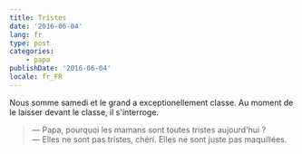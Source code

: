 ```yaml
---
title: Tristes
date: '2016-06-04'
lang: fr
type: post
categories:
    - papa
publishDate: '2016-06-04'
locale: fr_FR
---
```


Nous somme samedi et le grand a exceptionellement classe. Au moment de le laisser devant le classe, il s'interroge.

<!-- more -->

> — Papa, pourquoi les mamans sont toutes tristes aujourd'hui ?  
> — Elles ne sont pas tristes, chéri. Elles ne sont juste pas maquillées.
